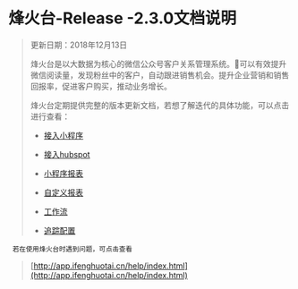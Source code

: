 # 烽火台-Release -2.3.0文档说明

> 更新日期：2018年12月13日
>
>  烽火台是以大数据为核心的微信公众号客户关系管理系统。可以有效提升微信阅读量，发现粉丝中的客户，自动跟进销售机会。提升企业营销和销售回报率，促进客户购买，推动业务增长。
>
>  烽火台定期提供完整的版本更新文档，若想了解迭代的具体功能，可以点击进行查看：
> 
>  * [接入小程序](/xiao-cheng-xu-jie-ru/21jie-ru-xiao-cheng-xu.md)
> 
>  * [接入hubspot](/hubspotjie-ru/jie-ru-hubspot.md)
> 
>  * [小程序报表](/yi-biao-pan/41yi-biao-pan.md)
> 
>  * [自定义报表](/yi-biao-pan/42zi-ding-yi-bao-biao.md)
> 
>  * [工作流](/chang-jing-ying-yong/51gong-zuo-liu.md)
> 
>  * [追踪配置](/zhui-zong-guan-li/61zhui-zong-pei-zhi.md)
>

```
 若在使用烽火台时遇到问题，可点击查看
```

> [http://app.ifenghuotai.cn/help/index.html](http://app.ifenghuotai.cn/help/index.html)

